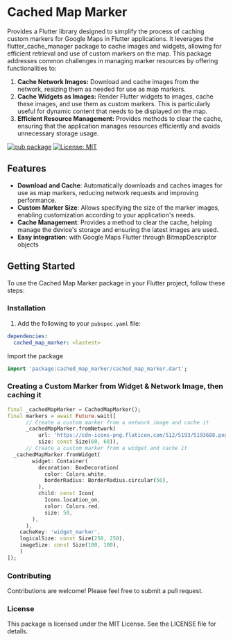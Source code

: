 # Cached Map Marker

Provides a Flutter library designed to simplify the process of caching custom markers for Google Maps in Flutter applications. It leverages the flutter_cache_manager package to cache images and widgets, allowing for efficient retrieval and use of custom markers on the map. This package addresses common challenges in managing marker resources by offering functionalities to:

1. **Cache Network Images:** Download and cache images from the network, resizing them as needed for use as map markers.
2. **Cache Widgets as Images:**  Render Flutter widgets to images, cache these images, and use them as custom markers. This is particularly useful for dynamic content that needs to be displayed on the map.
3. **Efficient Resource Management:** Provides methods to clear the cache, ensuring that the application manages resources efficiently and avoids unnecessary storage usage.

[![pub package](https://img.shields.io/pub/v/cached_map_marker.svg)](https://pub.dev/packages/cached_map_marker)
[![License: MIT](https://img.shields.io/badge/License-MIT-yellow.svg)](https://opensource.org/licenses/MIT)

## Features

- **Download and Cache**: Automatically downloads and caches images for use as map markers, reducing network requests and improving performance.
- **Custom Marker Size**: Allows specifying the size of the marker images, enabling customization according to your application's needs.
- **Cache Management**: Provides a method to clear the cache, helping manage the device's storage and ensuring the latest images are used.
- **Easy integration**: with Google Maps Flutter through BitmapDescriptor objects

## Getting Started

To use the Cached Map Marker package in your Flutter project, follow these steps:

### Installation
1. Add the following to your `pubspec.yaml` file:
```yaml
dependencies:
  cached_map_marker: <lastest>
```

Import the package
```dart
import 'package:cached_map_marker/cached_map_marker.dart';
```

### Creating a Custom Marker from Widget & Network Image, then caching it
```dart
final _cachedMapMarker = CachedMapMarker();
final markers = await Future.wait([
      // Create a custom marker from a network image and cache it
      _cachedMapMarker.fromNetwork(
          url: 'https://cdn-icons-png.flaticon.com/512/5193/5193688.png',
          size: const Size(60, 60)),
      // Create a custom marker from a widget and cache it
  _cachedMapMarker.fromWidget(
        widget: Container(
          decoration: BoxDecoration(
            color: Colors.white,
            borderRadius: BorderRadius.circular(50),
          ),
          child: const Icon(
            Icons.location_on,
            color: Colors.red,
            size: 50,
        ),
      ),
    cacheKey: 'widget_marker',
    logicalSize: const Size(250, 250),
    imageSize: const Size(100, 100),
    )
]);
```

### Contributing
Contributions are welcome! Please feel free to submit a pull request.

### License
This package is licensed under the MIT License. See the LICENSE file for details.
